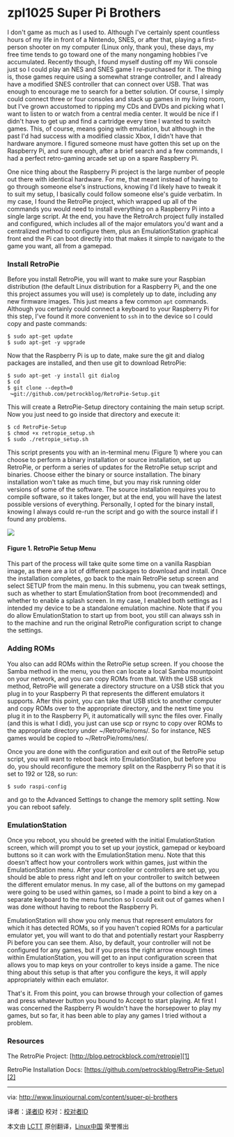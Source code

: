 zpl1025
Super Pi Brothers
================================================================================
I don't game as much as I used to. Although I've certainly spent countless hours of my life in front of a Nintendo, SNES, or after that, playing a first-person shooter on my computer (Linux only, thank you), these days, my free time tends to go toward one of the many nongaming hobbies I've accumulated. Recently though, I found myself dusting off my Wii console just so I could play an NES and SNES game I re-purchased for it. The thing is, those games require using a somewhat strange controller, and I already have a modified SNES controller that can connect over USB. That was enough to encourage me to search for a better solution. Of course, I simply could connect three or four consoles and stack up games in my living room, but I've grown accustomed to ripping my CDs and DVDs and picking what I want to listen to or watch from a central media center. It would be nice if I didn't have to get up and find a cartridge every time I wanted to switch games. This, of course, means going with emulation, but although in the past I'd had success with a modified classic Xbox, I didn't have that hardware anymore. I figured someone must have gotten this set up on the Raspberry Pi, and sure enough, after a brief search and a few commands, I had a perfect retro-gaming arcade set up on a spare Raspberry Pi.

One nice thing about the Raspberry Pi project is the large number of people out there with identical hardware. For me, that meant instead of having to go through someone else's instructions, knowing I'd likely have to tweak it to suit my setup, I basically could follow someone else's guide verbatim. In my case, I found the RetroPie project, which wrapped up all of the commands you would need to install everything on a Raspberry Pi into a single large script. At the end, you have the RetroArch project fully installed and configured, which includes all of the major emulators you'd want and a centralized method to configure them, plus an EmulationStation graphical front end the Pi can boot directly into that makes it simple to navigate to the game you want, all from a gamepad.

### Install RetroPie ###

Before you install RetroPie, you will want to make sure your Raspbian distribution (the default Linux distribution for a Raspberry Pi, and the one this project assumes you will use) is completely up to date, including any new firmware images. This just means a few common `apt` commands. Although you certainly could connect a keyboard to your Raspberry Pi for this step, I've found it more convenient to `ssh` in to the device so I could copy and paste commands:

    $ sudo apt-get update
    $ sudo apt-get -y upgrade

Now that the Raspberry Pi is up to date, make sure the git and dialog packages are installed, and then use git to download RetroPie:


    $ sudo apt-get -y install git dialog
    $ cd
    $ git clone --depth=0 
     ↪git://github.com/petrockblog/RetroPie-Setup.git

This will create a RetroPie-Setup directory containing the main setup script. Now you just need to go inside that directory and execute it:

    $ cd RetroPie-Setup
    $ chmod +x retropie_setup.sh
    $ sudo ./retropie_setup.sh

This script presents you with an in-terminal menu (Figure 1) where you can choose to perform a binary installation or source installation, set up RetroPie, or perform a series of updates for the RetroPie setup script and binaries. Choose either the binary or source installation. The binary installation won't take as much time, but you may risk running older versions of some of the software. The source installation requires you to compile software, so it takes longer, but at the end, you will have the latest possible versions of everything. Personally, I opted for the binary install, knowing I always could re-run the script and go with the source install if I found any problems.

![](http://www.linuxjournal.com/files/linuxjournal.com/ufiles/imagecache/medium-350px-centered/u1002061/11576f1.png)

#### Figure 1. RetroPie Setup Menu ####

This part of the process will take quite some time on a vanilla Raspbian image, as there are a lot of different packages to download and install. Once the installation completes, go back to the main RetroPie setup screen and select SETUP from the main menu. In this submenu, you can tweak settings, such as whether to start EmulationStation from boot (recommended) and whether to enable a splash screen. In my case, I enabled both settings as I intended my device to be a standalone emulation machine. Note that if you do allow EmulationStation to start up from boot, you still can always ssh in to the machine and run the original RetroPie configuration script to change the settings.

### Adding ROMs ###

You also can add ROMs within the RetroPie setup screen. If you choose the Samba method in the menu, you then can locate a local Samba mountpoint on your network, and you can copy ROMs from that. With the USB stick method, RetroPie will generate a directory structure on a USB stick that you plug in to your Raspberry Pi that represents the different emulators it supports. After this point, you can take that USB stick to another computer and copy ROMs over to the appropriate directory, and the next time you plug it in to the Raspberry Pi, it automatically will sync the files over. Finally (and this is what I did), you just can use scp or rsync to copy over ROMs to the appropriate directory under ~/RetroPie/roms/. So for instance, NES games would be copied to ~/RetroPie/roms/nes/.

Once you are done with the configuration and exit out of the RetroPie setup script, you will want to reboot back into EmulationStation, but before you do, you should reconfigure the memory split on the Raspberry Pi so that it is set to 192 or 128, so run:


    $ sudo raspi-config

and go to the Advanced Settings to change the memory split setting. Now you can reboot safely.

### EmulationStation ###

Once you reboot, you should be greeted with the initial EmulationStation screen, which will prompt you to set up your joystick, gamepad or keyboard buttons so it can work with the EmulationStation menu. Note that this doesn't affect how your controllers work within games, just within the EmulationStation menu. After your controller or controllers are set up, you should be able to press right and left on your controller to switch between the different emulator menus. In my case, all of the buttons on my gamepad were going to be used within games, so I made a point to bind a key on a separate keyboard to the menu function so I could exit out of games when I was done without having to reboot the Raspberry Pi.

EmulationStation will show you only menus that represent emulators for which it has detected ROMs, so if you haven't copied ROMs for a particular emulator yet, you will want to do that and potentially restart your Raspberry Pi before you can see them. Also, by default, your controller will not be configured for any games, but if you press the right arrow enough times within EmulationStation, you will get to an input configuration screen that allows you to map keys on your controller to keys inside a game. The nice thing about this setup is that after you configure the keys, it will apply appropriately within each emulator.

That's it. From this point, you can browse through your collection of games and press whatever button you bound to Accept to start playing. At first I was concerned the Raspberry Pi wouldn't have the horsepower to play my games, but so far, it has been able to play any games I tried without a problem.

### Resources ###

The RetroPie Project: [http://blog.petrockblock.com/retropie][1]

RetroPie Installation Docs: [https://github.com/petrockblog/RetroPie-Setup][2]

--------------------------------------------------------------------------------

via: http://www.linuxjournal.com/content/super-pi-brothers

译者：[译者ID](https://github.com/译者ID) 校对：[校对者ID](https://github.com/校对者ID)

本文由 [LCTT](https://github.com/LCTT/TranslateProject) 原创翻译，[Linux中国](http://linux.cn/) 荣誉推出

[1]:http://blog.petrockblock.com/retropie
[2]:https://github.com/petrockblog/RetroPie-Setup
